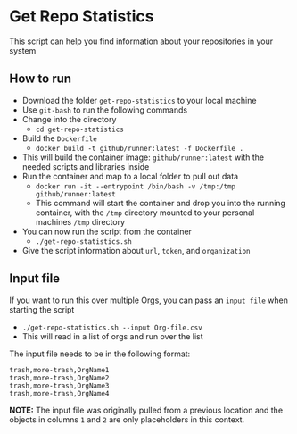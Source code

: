 # Get Repo Statistics

This script can help you find information about your repositories in your system

## How to run
- Download the folder `get-repo-statistics` to your local machine
- Use `git-bash` to run the following commands
- Change into the directory
  - `cd get-repo-statistics`
- Build the `Dockerfile`
  - `docker build -t github/runner:latest -f Dockerfile .`
- This will build the container image: `github/runner:latest` with the needed scripts and libraries inside
- Run the container and map to a local folder to pull out data
  - `docker run -it --entrypoint /bin/bash -v /tmp:/tmp github/runner:latest`
  - This command will start the container and drop you into the running container, with the `/tmp` directory mounted to your personal machines `/tmp` directory
- You can now run the script from the container
  - `./get-repo-statistics.sh`
- Give the script information about `url`, `token`, and `organization`

## Input file
If you want to run this over multiple Orgs, you can pass an `input file` when starting the script
- `./get-repo-statistics.sh --input Org-file.csv`
- This will read in a list of orgs and run over the list

The input file needs to be in the following format:

```csv
trash,more-trash,OrgName1
trash,more-trash,OrgName2
trash,more-trash,OrgName3
trash,more-trash,OrgName4
```

**NOTE:** The input file was originally pulled from a previous location and the objects in columns `1` and `2` are only placeholders in this context.
